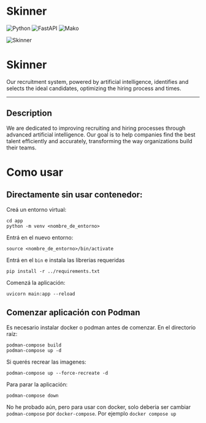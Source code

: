 # Skinner 

![Python](https://img.shields.io/badge/Python-3776AB?style=for-the-badge&logo=python&logoColor=white)
![FastAPI](https://img.shields.io/badge/FastAPI-009688?style=for-the-badge&logo=fastapi&logoColor=white)
![Mako](https://img.shields.io/badge/Mako-FF6F00?style=for-the-badge)



  ![Skinner](./skinner-logo5.png)




# Skinner

Our recruitment system, powered by artificial intelligence, identifies and selects the ideal candidates, optimizing the hiring process and times.


---

## Description

We are dedicated to improving recruiting and hiring processes through advanced artificial intelligence. Our goal is to help companies find the best talent efficiently and accurately, transforming the way organizations build their teams.



# Como usar

## Directamente sin usar contenedor:
Creá un entorno virtual:
```
cd app
python -m venv <nombre_de_entorno>
```

Entrá en el nuevo entorno:

```
source <nombre_de_entorno>/bin/activate
```

Entrá en el `bin` e instala las librerias requeridas

```
pip install -r ../requirements.txt
```

Comenzá la aplicación:

```
uvicorn main:app --reload
```

## Comenzar aplicación con Podman
Es necesario instalar docker o podman antes de comenzar.
En el directorio raíz:
```
podman-compose build
podman-compose up -d
```
Si querés recrear las imagenes:
```
podman-compose up --force-recreate -d
```

Para parar la aplicación:
```
podman-compose down
```

No he probado aún, pero para usar con docker, solo deberia ser cambiar `podman-compose` por `docker-compose`. Por ejemplo `docker compose up`